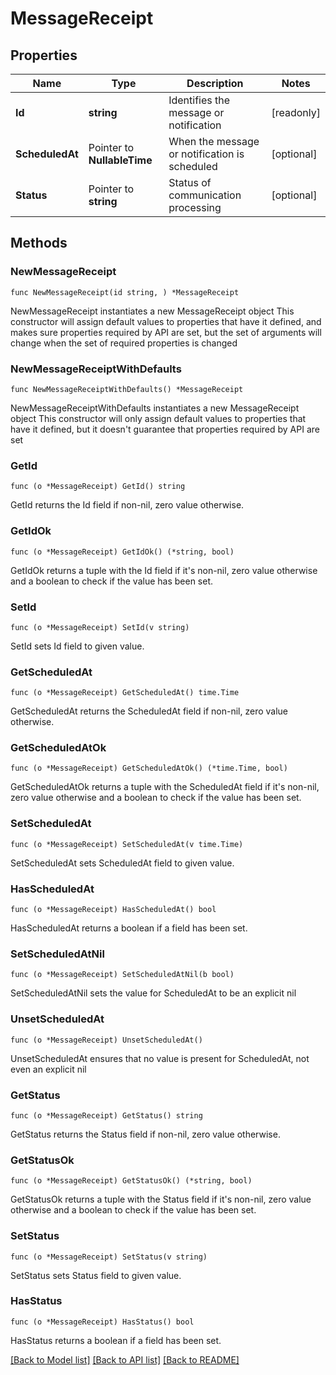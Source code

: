 # MessageReceipt

## Properties

Name | Type | Description | Notes
------------ | ------------- | ------------- | -------------
**Id** | **string** | Identifies the message or notification | [readonly] 
**ScheduledAt** | Pointer to **NullableTime** | When the message or notification is scheduled | [optional] 
**Status** | Pointer to **string** | Status of communication processing | [optional] 

## Methods

### NewMessageReceipt

`func NewMessageReceipt(id string, ) *MessageReceipt`

NewMessageReceipt instantiates a new MessageReceipt object
This constructor will assign default values to properties that have it defined,
and makes sure properties required by API are set, but the set of arguments
will change when the set of required properties is changed

### NewMessageReceiptWithDefaults

`func NewMessageReceiptWithDefaults() *MessageReceipt`

NewMessageReceiptWithDefaults instantiates a new MessageReceipt object
This constructor will only assign default values to properties that have it defined,
but it doesn't guarantee that properties required by API are set

### GetId

`func (o *MessageReceipt) GetId() string`

GetId returns the Id field if non-nil, zero value otherwise.

### GetIdOk

`func (o *MessageReceipt) GetIdOk() (*string, bool)`

GetIdOk returns a tuple with the Id field if it's non-nil, zero value otherwise
and a boolean to check if the value has been set.

### SetId

`func (o *MessageReceipt) SetId(v string)`

SetId sets Id field to given value.


### GetScheduledAt

`func (o *MessageReceipt) GetScheduledAt() time.Time`

GetScheduledAt returns the ScheduledAt field if non-nil, zero value otherwise.

### GetScheduledAtOk

`func (o *MessageReceipt) GetScheduledAtOk() (*time.Time, bool)`

GetScheduledAtOk returns a tuple with the ScheduledAt field if it's non-nil, zero value otherwise
and a boolean to check if the value has been set.

### SetScheduledAt

`func (o *MessageReceipt) SetScheduledAt(v time.Time)`

SetScheduledAt sets ScheduledAt field to given value.

### HasScheduledAt

`func (o *MessageReceipt) HasScheduledAt() bool`

HasScheduledAt returns a boolean if a field has been set.

### SetScheduledAtNil

`func (o *MessageReceipt) SetScheduledAtNil(b bool)`

 SetScheduledAtNil sets the value for ScheduledAt to be an explicit nil

### UnsetScheduledAt
`func (o *MessageReceipt) UnsetScheduledAt()`

UnsetScheduledAt ensures that no value is present for ScheduledAt, not even an explicit nil
### GetStatus

`func (o *MessageReceipt) GetStatus() string`

GetStatus returns the Status field if non-nil, zero value otherwise.

### GetStatusOk

`func (o *MessageReceipt) GetStatusOk() (*string, bool)`

GetStatusOk returns a tuple with the Status field if it's non-nil, zero value otherwise
and a boolean to check if the value has been set.

### SetStatus

`func (o *MessageReceipt) SetStatus(v string)`

SetStatus sets Status field to given value.

### HasStatus

`func (o *MessageReceipt) HasStatus() bool`

HasStatus returns a boolean if a field has been set.


[[Back to Model list]](../README.md#documentation-for-models) [[Back to API list]](../README.md#documentation-for-api-endpoints) [[Back to README]](../README.md)


